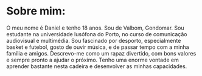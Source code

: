 <!DOCTYPE html>
<html>
<head>
 <meta charset="UTF-8" />
    <meta name="description" content="Descrição sobre a página" />
    <meta name="keywords" content="palavra-chave1, palavra-chave2" />
    <meta name="author" content="Daniel Dias" />
    <meta name="viewport" content="width=device-width, initial-scale=1.0" />
    <title>myfirstpage</title>
  </head>
  <body>
  <h1>Sobre mim:</h1>
  <p>
  O meu nome é Daniel e tenho 18 anos. Sou de Valbom, Gondomar. Sou estudante na universidade lusófona do Porto, no curso de comunicação audiovisual e multimédia. Sou fascinado por desporto, especialmente basket e futebol, gosto de ouvir música, e de passar tempo com a minha família e amigos. Descrevo-me como um rapaz divertido, com bons valores e sempre pronto a ajudar o próximo. Tenho uma enorme vontade em aprender bastante nesta cadeira e desenvolver as minhas capacidades.
  </p>
</body>
</html>